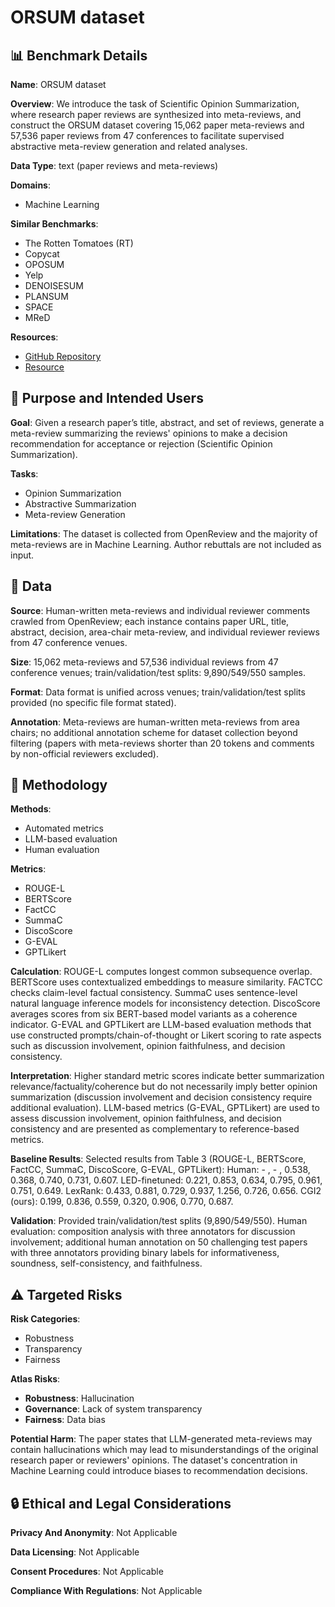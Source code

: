 # ORSUM dataset

## 📊 Benchmark Details

**Name**: ORSUM dataset

**Overview**: We introduce the task of Scientific Opinion Summarization, where research paper reviews are synthesized into meta-reviews, and construct the ORSUM dataset covering 15,062 paper meta-reviews and 57,536 paper reviews from 47 conferences to facilitate supervised abstractive meta-review generation and related analyses.

**Data Type**: text (paper reviews and meta-reviews)

**Domains**:
- Machine Learning

**Similar Benchmarks**:
- The Rotten Tomatoes (RT)
- Copycat
- OPOSUM
- Yelp
- DENOISESUM
- PLANSUM
- SPACE
- MReD

**Resources**:
- [GitHub Repository](https://github.com/Mankeerat/orsum-meta-review-generation)
- [Resource](https://openreview.net/)

## 🎯 Purpose and Intended Users

**Goal**: Given a research paper’s title, abstract, and set of reviews, generate a meta-review summarizing the reviews' opinions to make a decision recommendation for acceptance or rejection (Scientific Opinion Summarization).

**Tasks**:
- Opinion Summarization
- Abstractive Summarization
- Meta-review Generation

**Limitations**: The dataset is collected from OpenReview and the majority of meta-reviews are in Machine Learning. Author rebuttals are not included as input.

## 💾 Data

**Source**: Human-written meta-reviews and individual reviewer comments crawled from OpenReview; each instance contains paper URL, title, abstract, decision, area-chair meta-review, and individual reviewer reviews from 47 conference venues.

**Size**: 15,062 meta-reviews and 57,536 individual reviews from 47 conference venues; train/validation/test splits: 9,890/549/550 samples.

**Format**: Data format is unified across venues; train/validation/test splits provided (no specific file format stated).

**Annotation**: Meta-reviews are human-written meta-reviews from area chairs; no additional annotation scheme for dataset collection beyond filtering (papers with meta-reviews shorter than 20 tokens and comments by non-official reviewers excluded).

## 🔬 Methodology

**Methods**:
- Automated metrics
- LLM-based evaluation
- Human evaluation

**Metrics**:
- ROUGE-L
- BERTScore
- FactCC
- SummaC
- DiscoScore
- G-EVAL
- GPTLikert

**Calculation**: ROUGE-L computes longest common subsequence overlap. BERTScore uses contextualized embeddings to measure similarity. FACTCC checks claim-level factual consistency. SummaC uses sentence-level natural language inference models for inconsistency detection. DiscoScore averages scores from six BERT-based model variants as a coherence indicator. G-EVAL and GPTLikert are LLM-based evaluation methods that use constructed prompts/chain-of-thought or Likert scoring to rate aspects such as discussion involvement, opinion faithfulness, and decision consistency.

**Interpretation**: Higher standard metric scores indicate better summarization relevance/factuality/coherence but do not necessarily imply better opinion summarization (discussion involvement and decision consistency require additional evaluation). LLM-based metrics (G-EVAL, GPTLikert) are used to assess discussion involvement, opinion faithfulness, and decision consistency and are presented as complementary to reference-based metrics.

**Baseline Results**: Selected results from Table 3 (ROUGE-L, BERTScore, FactCC, SummaC, DiscoScore, G-EVAL, GPTLikert): Human: - , - , 0.538, 0.368, 0.740, 0.731, 0.607. LED-finetuned: 0.221, 0.853, 0.634, 0.795, 0.961, 0.751, 0.649. LexRank: 0.433, 0.881, 0.729, 0.937, 1.256, 0.726, 0.656. CGI2 (ours): 0.199, 0.836, 0.559, 0.320, 0.906, 0.770, 0.687.

**Validation**: Provided train/validation/test splits (9,890/549/550). Human evaluation: composition analysis with three annotators for discussion involvement; additional human annotation on 50 challenging test papers with three annotators providing binary labels for informativeness, soundness, self-consistency, and faithfulness.

## ⚠️ Targeted Risks

**Risk Categories**:
- Robustness
- Transparency
- Fairness

**Atlas Risks**:
- **Robustness**: Hallucination
- **Governance**: Lack of system transparency
- **Fairness**: Data bias

**Potential Harm**: The paper states that LLM-generated meta-reviews may contain hallucinations which may lead to misunderstandings of the original research paper or reviewers' opinions. The dataset's concentration in Machine Learning could introduce biases to recommendation decisions.

## 🔒 Ethical and Legal Considerations

**Privacy And Anonymity**: Not Applicable

**Data Licensing**: Not Applicable

**Consent Procedures**: Not Applicable

**Compliance With Regulations**: Not Applicable
